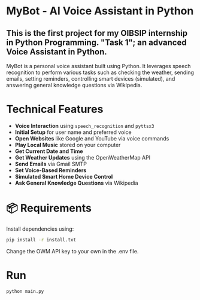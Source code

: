 # MyBot - AI Voice Assistant in Python

This is the first project for my OIBSIP internship in Python Programming. "Task 1"; an advanced Voice Assistant in Python. 
---
MyBot is a personal voice assistant built using Python.
It leverages speech recognition to perform various tasks such as checking the weather, sending emails, setting reminders, controlling smart devices (simulated), and answering general knowledge questions via Wikipedia.


# Technical Features

- **Voice Interaction** using `speech_recognition` and `pyttsx3`
- **Initial Setup** for user name and preferred voice
- **Open Websites** like Google and YouTube via voice commands
- **Play Local Music** stored on your computer
- **Get Current Date and Time**
- **Get Weather Updates** using the OpenWeatherMap API
- **Send Emails** via Gmail SMTP
- **Set Voice-Based Reminders**
- **Simulated Smart Home Device Control**
- **Ask General Knowledge Questions** via Wikipedia


# 📦 Requirements

Install dependencies using:

```bash
pip install -r install.txt
```

Change the OWM API key to your own in the .env file.


# Run

```bash
python main.py
```

